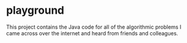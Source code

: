 playground
==========

This project contains the Java code for all of the algorithmic problems I came across over the internet and heard from friends and colleagues.

